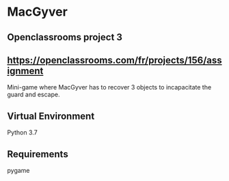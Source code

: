 # MacGyver

Openclassrooms project 3
--------------
https://openclassrooms.com/fr/projects/156/assignment
--------------
Mini-game where MacGyver has to recover 3 objects to incapacitate the guard and escape. 

Virtual Environment
--------------------------------
Python 3.7

Requirements
--------------------------------
pygame 

